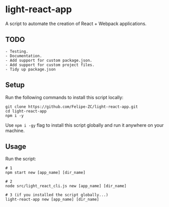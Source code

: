 # light-react-app

A script to automate the creation of React + Webpack applications.

## TODO
	- Testing.
	- Documentation.
	- Add support for custom package.json.
	- Add support for custom project files.
	- Tidy up package.json

## Setup

Run the following commands to install
this script locally:

```
git clone https://github.com/Felipe-ZC/light-react-app.git
cd light-react-app
npm i -y
```

Use `npm i -gy` flag to install this script globally and
run it anywhere on your machine.

## Usage

Run the script:
```
# 1
npm start new [app_name] [dir_name]

# 2
node src/light_react_cli.js new [app_name] [dir_name]

# 3 (if you installed the script globally...)
light-react-app new [app_name] [dir_name]
```
